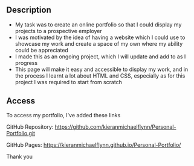# <My Online Portfolio>

## Description


- My task was to create an online portfolio so that I could display my projects to a prospective employer
- I was motivated by the idea of having a website which I could use to showcase my work and create a space of my own where my ability could be appreciated
- I made this as an ongoing project, which I will update and add to as I progress
- This page will make it easy and accessible to display my work, and in the process I learnt a lot about HTML and CSS, especially as for this project I was required to start from scratch


## Access

To access my portfolio, I've added these links

GitHub Repository:
https://github.com/kieranmichaelflynn/Personal-Portfolio.git

GitHub Pages:
https://kieranmichaelflynn.github.io/Personal-Portfolio/

Thank you

